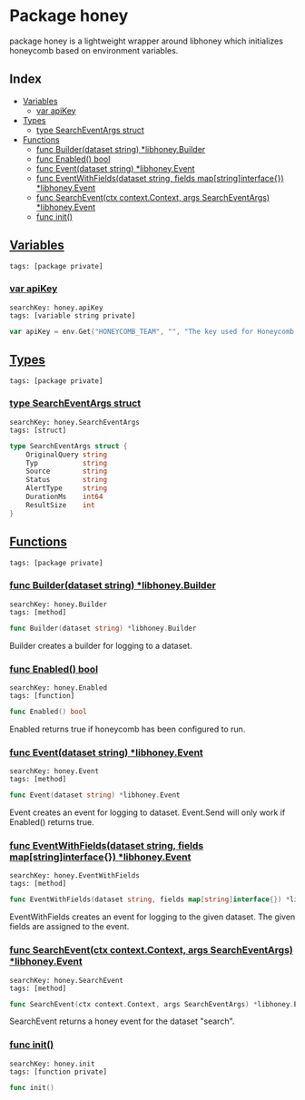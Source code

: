 # Package honey

package honey is a lightweight wrapper around libhoney which initializes honeycomb based on environment variables. 

## Index

* [Variables](#var)
    * [var apiKey](#apiKey)
* [Types](#type)
    * [type SearchEventArgs struct](#SearchEventArgs)
* [Functions](#func)
    * [func Builder(dataset string) *libhoney.Builder](#Builder)
    * [func Enabled() bool](#Enabled)
    * [func Event(dataset string) *libhoney.Event](#Event)
    * [func EventWithFields(dataset string, fields map[string]interface{}) *libhoney.Event](#EventWithFields)
    * [func SearchEvent(ctx context.Context, args SearchEventArgs) *libhoney.Event](#SearchEvent)
    * [func init()](#init.honey.go)


## <a id="var" href="#var">Variables</a>

```
tags: [package private]
```

### <a id="apiKey" href="#apiKey">var apiKey</a>

```
searchKey: honey.apiKey
tags: [variable string private]
```

```Go
var apiKey = env.Get("HONEYCOMB_TEAM", "", "The key used for Honeycomb event tracking.")
```

## <a id="type" href="#type">Types</a>

```
tags: [package private]
```

### <a id="SearchEventArgs" href="#SearchEventArgs">type SearchEventArgs struct</a>

```
searchKey: honey.SearchEventArgs
tags: [struct]
```

```Go
type SearchEventArgs struct {
	OriginalQuery string
	Typ           string
	Source        string
	Status        string
	AlertType     string
	DurationMs    int64
	ResultSize    int
}
```

## <a id="func" href="#func">Functions</a>

```
tags: [package private]
```

### <a id="Builder" href="#Builder">func Builder(dataset string) *libhoney.Builder</a>

```
searchKey: honey.Builder
tags: [method]
```

```Go
func Builder(dataset string) *libhoney.Builder
```

Builder creates a builder for logging to a dataset. 

### <a id="Enabled" href="#Enabled">func Enabled() bool</a>

```
searchKey: honey.Enabled
tags: [function]
```

```Go
func Enabled() bool
```

Enabled returns true if honeycomb has been configured to run. 

### <a id="Event" href="#Event">func Event(dataset string) *libhoney.Event</a>

```
searchKey: honey.Event
tags: [method]
```

```Go
func Event(dataset string) *libhoney.Event
```

Event creates an event for logging to dataset. Event.Send will only work if Enabled() returns true. 

### <a id="EventWithFields" href="#EventWithFields">func EventWithFields(dataset string, fields map[string]interface{}) *libhoney.Event</a>

```
searchKey: honey.EventWithFields
tags: [method]
```

```Go
func EventWithFields(dataset string, fields map[string]interface{}) *libhoney.Event
```

EventWithFields creates an event for logging to the given dataset. The given fields are assigned to the event. 

### <a id="SearchEvent" href="#SearchEvent">func SearchEvent(ctx context.Context, args SearchEventArgs) *libhoney.Event</a>

```
searchKey: honey.SearchEvent
tags: [method]
```

```Go
func SearchEvent(ctx context.Context, args SearchEventArgs) *libhoney.Event
```

SearchEvent returns a honey event for the dataset "search". 

### <a id="init.honey.go" href="#init.honey.go">func init()</a>

```
searchKey: honey.init
tags: [function private]
```

```Go
func init()
```

